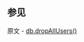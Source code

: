 ## 参见

原文 - [db.dropAllUsers()]( https://docs.mongodb.com/manual/reference/method/db.dropAllUsers/ )

